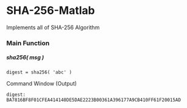 # SHA-256-Matlab
Implements all of SHA-256 Algorithm

### Main Function
##### sha256( msg )

    digest = sha256( 'abc' )                                 

Command Window (Output)

    digest: BA7816BF8F01CFEA414140DE5DAE2223B00361A396177A9CB410FF61F20015AD
